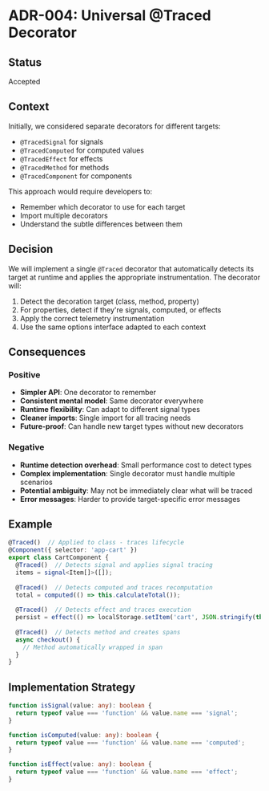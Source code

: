# ADR-004: Universal @Traced Decorator

## Status
Accepted

## Context
Initially, we considered separate decorators for different targets:
- `@TracedSignal` for signals
- `@TracedComputed` for computed values  
- `@TracedEffect` for effects
- `@TracedMethod` for methods
- `@TracedComponent` for components

This approach would require developers to:
- Remember which decorator to use for each target
- Import multiple decorators
- Understand the subtle differences between them

## Decision
We will implement a single `@Traced` decorator that automatically detects its target at runtime and applies the appropriate instrumentation. The decorator will:

1. Detect the decoration target (class, method, property)
2. For properties, detect if they're signals, computed, or effects
3. Apply the correct telemetry instrumentation
4. Use the same options interface adapted to each context

## Consequences

### Positive
- **Simpler API**: One decorator to remember
- **Consistent mental model**: Same decorator everywhere
- **Runtime flexibility**: Can adapt to different signal types
- **Cleaner imports**: Single import for all tracing needs
- **Future-proof**: Can handle new target types without new decorators

### Negative
- **Runtime detection overhead**: Small performance cost to detect types
- **Complex implementation**: Single decorator must handle multiple scenarios
- **Potential ambiguity**: May not be immediately clear what will be traced
- **Error messages**: Harder to provide target-specific error messages

## Example
```typescript
@Traced()  // Applied to class - traces lifecycle
@Component({ selector: 'app-cart' })
export class CartComponent {
  @Traced()  // Detects signal and applies signal tracing
  items = signal<Item[]>([]);
  
  @Traced()  // Detects computed and traces recomputation
  total = computed(() => this.calculateTotal());
  
  @Traced()  // Detects effect and traces execution
  persist = effect(() => localStorage.setItem('cart', JSON.stringify(this.items())));
  
  @Traced()  // Detects method and creates spans
  async checkout() {
    // Method automatically wrapped in span
  }
}
```

## Implementation Strategy
```typescript
function isSignal(value: any): boolean {
  return typeof value === 'function' && value.name === 'signal';
}

function isComputed(value: any): boolean {
  return typeof value === 'function' && value.name === 'computed';
}

function isEffect(value: any): boolean {
  return typeof value === 'function' && value.name === 'effect';
}
```